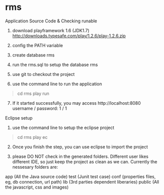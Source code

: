 rms
===
Application Source Code & Checking runable

1. download playframework 1.6 (JDK1.7)
http://downloads.typesafe.com/play/1.2.6/play-1.2.6.zip

2. config the PATH variable

3. create database rms

4. run the rms.sql to setup the database rms

5. use git to checkout the project

6. use the command line to run the application
>cd rms
>play run

7. If it started successfully, you may access http://localhost:8080
username / password: 1 / 1

Eclipse setup

1. use the command line to setup the eclipse project
>cd rms
>play ec

2. Once you finish the step, you can use eclipse to import the project

3. please DO NOT check in the generated folders. Different user likes different IDE, so just keep the project as clean as we can. Currently the nessesary folders are:

app  (All the Java source code)
test (Junit test case)
conf (properties files, eg, db connection, url path)
lib  (3rd parties dependent liberaries)
public (All the javascript, css and images)